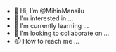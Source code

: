 - 👋 Hi, I’m @MihinMansilu
- 👀 I’m interested in ...
- 🌱 I’m currently learning ...
- 💞️ I’m looking to collaborate on ...
- 📫 How to reach me ...

<!---
MihinMansilu/MihinMansilu is a ✨ special ✨ repository because its `README.md` (this file) appears on your GitHub profile.
You can click the Preview link to take a look at your changes.
--->
